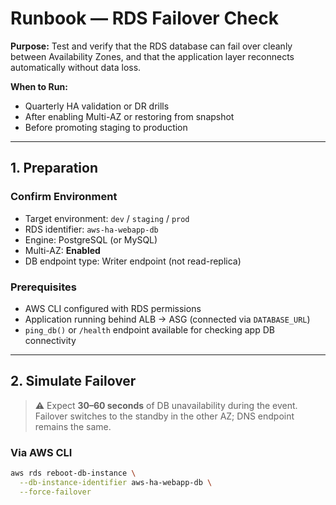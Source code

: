 # Runbook — RDS Failover Check

**Purpose:**
Test and verify that the RDS database can fail over cleanly between Availability Zones,
and that the application layer reconnects automatically without data loss.

**When to Run:**

- Quarterly HA validation or DR drills
- After enabling Multi-AZ or restoring from snapshot
- Before promoting staging to production

---

## 1. Preparation

### Confirm Environment

- Target environment: `dev` / `staging` / `prod`
- RDS identifier: `aws-ha-webapp-db`
- Engine: PostgreSQL (or MySQL)
- Multi-AZ: **Enabled**
- DB endpoint type: Writer endpoint (not read-replica)

### Prerequisites

- AWS CLI configured with RDS permissions
- Application running behind ALB → ASG (connected via `DATABASE_URL`)
- `ping_db()` or `/health` endpoint available for checking app DB connectivity

---

## 2. Simulate Failover

> ⚠️ Expect **30–60 seconds** of DB unavailability during the event.
> Failover switches to the standby in the other AZ; DNS endpoint remains the same.

### Via AWS CLI

```bash
aws rds reboot-db-instance \
  --db-instance-identifier aws-ha-webapp-db \
  --force-failover
```
